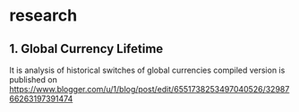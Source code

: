 # research

## 1. Global Currency Lifetime 
It is analysis of historical switches of global currencies
compiled version is published on 
https://www.blogger.com/u/1/blog/post/edit/6551738253497040526/3298766263197391474
